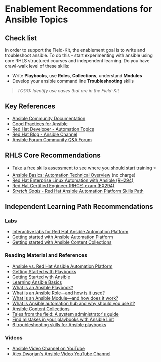 # Enablement Recommendations for Ansible Topics

## Check list

In order to support the Field-Kit, the enablement goal is to write and troubleshoot ansible. To do this - start experimenting with ansible using core RHLS structured courses and independent learning.  Do you have crawl-walk level of these skills:

- Write **Playbooks**, use **Roles**, **Collections**, understand **Modules**
- Develop your ansible command line **Troubleshooting** skills 

> *TODO:  Identify use cases that are in the Field-Kit*

## Key References

- [Ansible Community Documentation](https://docs.ansible.com/)
- [Good Practices for Ansible](https://redhat-cop.github.io/automation-good-practices/)
- [Red Hat Developer - Automation Topics](https://developers.redhat.com/topics/automation)
- [Red Hat Blog - Ansible Channel](https://www.redhat.com/en/blog/channel/red-hat-ansible-automation)
- [Ansible Forum Community Q&A Forum](https://forum.ansible.com/)

## RHLS Core Recommendations

- [Take a free skills assessment to see where you should start training](https://skills.ole.redhat.com/en) :star:
- [Ansible Basics: Automation Technical Overview](https://www.redhat.com/en/services/training/do007-ansible-essentials-simplicity-automation-technical-overview) (no charge)
- [Red Hat Enterprise Linux Automation with Ansible (RH294)](https://www.redhat.com/en/services/training/rh294-red-hat-linux-automation-with-ansible)
- [Red Hat Certified Engineer (RHCE) exam (EX294)](https://www.redhat.com/en/services/training/ex294-red-hat-certified-engineer-rhce-exam-red-hat-enterprise-linux-9)
- [*Stretch Goals* - Red Hat Ansible Automation Platform Skills Path](https://www.redhat.com/en/resources/ansible-automation-platform-skills-path-brief)

## Independent Learning Path Recommendations

### Labs

- [Interactive labs for Red Hat Ansible Automation Platform](https://www.redhat.com/en/interactive-labs/ansible)
- [Getting started with Ansible Automation Platform](https://developers.redhat.com/products/ansible/getting-started#imnewtoansible) 
- [Getting started with Ansible Content Collections](https://developers.redhat.com/learn/ansible/getting-started-ansible-content-collections)

### Reading Material and References

- [Ansible vs. Red Hat Ansible Automation Platform](https://www.redhat.com/en/technologies/management/ansible/ansible-vs-red-hat-ansible-automation-platform) 
- [Getting Started with Playbooks](https://docs.redhat.com/en/documentation/red_hat_ansible_automation_platform/2.5/html/getting_started_with_playbooks/assembly-intro-to-playbooks#ref-how-do-playbooks-work) 
- [Getting Started with Ansible](https://docs.ansible.com/ansible/latest/getting_started/index.html)  
- [Learning Ansible Basics](https://www.redhat.com/en/topics/automation/learning-ansible-tutorial) 
- [What is an Ansible Playbook?](https://www.redhat.com/en/topics/automation/what-is-an-ansible-playbook) 
- [What is an Ansible Role—and how is it used?](https://www.redhat.com/en/topics/automation/what-is-an-ansible-role)  
- [What is an Ansible Module—and how does it work?](https://www.redhat.com/en/topics/automation/what-is-an-ansible-module#creating-and-sharing-ansible-modules)  
- [What is Ansible automation hub and why should you use it?](https://www.redhat.com/en/blog/what-ansible-automation-hub-and-why-should-you-use-it)  
- [Ansible Content Collections](https://www.redhat.com/en/technologies/management/ansible/content-collections)  
- [Tales from the field: A system administrator's guide](https://www.redhat.com/rhdc/managed-files/co-system-administrators-guide-to-IT-automation-ebook-1933814OM-202503-en.pdf)  
- [Find mistakes in your playbooks with Ansible Lint](https://www.redhat.com/en/blog/ansible-lint)  
- [6 troubleshooting skills for Ansible playbooks](https://www.redhat.com/en/blog/troubleshoot-ansible-playbooks)  

### Videos

- [Ansible Video Channel on YouTube](https://www.youtube.com/playlist?list=PLdu06OJoEf2ZWrbPxrQwktHsN1wYzYtHx) 
- [Alex Dworjan's Ansible Video YouTube Channel](https://www.youtube.com/watch?v=goclfp6a2IQ&list=PL2_OBreMn7FqZkvMYt6ATmgC0KAGGJNAN)  
